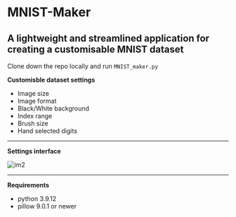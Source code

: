 # MNIST-Maker

## A lightweight and streamlined application for creating a customisable MNIST dataset

Clone down the repo locally and run <code>MNIST_maker.py</code>

**Customisble dataset settings**

- Image size
- Image format
- Black/White background
- Index range
- Brush size
- Hand selected digits 

---

**Settings interface**

![im2](https://i.imgur.com/GyGIfn8.png)

---

**Requirements**

- python 3.9.12
- pillow 9.0.1 or newer

